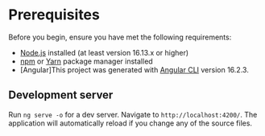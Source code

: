 # Prerequisites

Before you begin, ensure you have met the following requirements:

- [Node.js](https://nodejs.org/) installed (at least version 16.13.x or higher)
- [npm](https://www.npmjs.com/) or [Yarn](https://yarnpkg.com/) package manager installed
- [Angular]This project was generated with [Angular CLI](https://github.com/angular/angular-cli) version 16.2.3.

## Development server

Run `ng serve -o` for a dev server. Navigate to `http://localhost:4200/`. The application will automatically reload if you change any of the source files.
